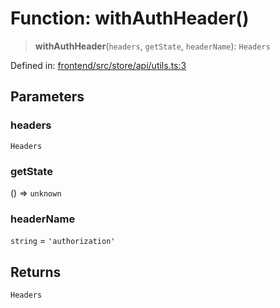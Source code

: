 # Function: withAuthHeader()

> **withAuthHeader**(`headers`, `getState`, `headerName`): `Headers`

Defined in: [frontend/src/store/api/utils.ts:3](https://github.com/lsendel/sass/blob/ca8b2b87627589617e0de57047e1f50d53e78078/frontend/src/store/api/utils.ts#L3)

## Parameters

### headers

`Headers`

### getState

() => `unknown`

### headerName

`string` = `'authorization'`

## Returns

`Headers`
